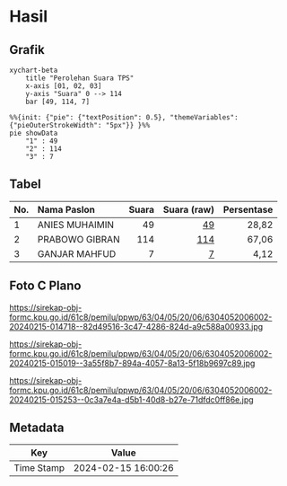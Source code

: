 # Hasil

## Grafik

```mermaid
xychart-beta
    title "Perolehan Suara TPS"
    x-axis [01, 02, 03]
    y-axis "Suara" 0 --> 114
    bar [49, 114, 7]
```

```mermaid
%%{init: {"pie": {"textPosition": 0.5}, "themeVariables": {"pieOuterStrokeWidth": "5px"}} }%%
pie showData
    "1" : 49
    "2" : 114
    "3" : 7
```

## Tabel

| No. | Nama Paslon    | Suara | Suara (raw) | Persentase |
|:--- |:-------------- | -----:| -----------:| ----------:|
| 1   | ANIES MUHAIMIN | 49    | [49][p-1]   | 28,82      |
| 2   | PRABOWO GIBRAN | 114   | [114][p-2]  | 67,06      |
| 3   | GANJAR MAHFUD  | 7     | [7][p-3]    | 4,12       |


[p-1]: https://github.com/gigit-pemilu/pemilu-2024/blob/main/pilpres/hitung-suara/sub/63-kalimantan-selatan/sub/04-barito-kuala/sub/05-alalak/sub/2006-pulau-sugara/sub/002-tps/sub/paslon-1.txt
[p-2]: https://github.com/gigit-pemilu/pemilu-2024/blob/main/pilpres/hitung-suara/sub/63-kalimantan-selatan/sub/04-barito-kuala/sub/05-alalak/sub/2006-pulau-sugara/sub/002-tps/sub/paslon-2.txt
[p-3]: https://github.com/gigit-pemilu/pemilu-2024/blob/main/pilpres/hitung-suara/sub/63-kalimantan-selatan/sub/04-barito-kuala/sub/05-alalak/sub/2006-pulau-sugara/sub/002-tps/sub/paslon-3.txt

## Foto C Plano

https://sirekap-obj-formc.kpu.go.id/61c8/pemilu/ppwp/63/04/05/20/06/6304052006002-20240215-014718--82d49516-3c47-4286-824d-a9c588a00933.jpg

https://sirekap-obj-formc.kpu.go.id/61c8/pemilu/ppwp/63/04/05/20/06/6304052006002-20240215-015019--3a55f8b7-894a-4057-8a13-5f18b9697c89.jpg

https://sirekap-obj-formc.kpu.go.id/61c8/pemilu/ppwp/63/04/05/20/06/6304052006002-20240215-015253--0c3a7e4a-d5b1-40d8-b27e-71dfdc0ff86e.jpg


## Metadata

| Key        | Value               |
| ---------- | ------------------- |
| Time Stamp | 2024-02-15 16:00:26 |



